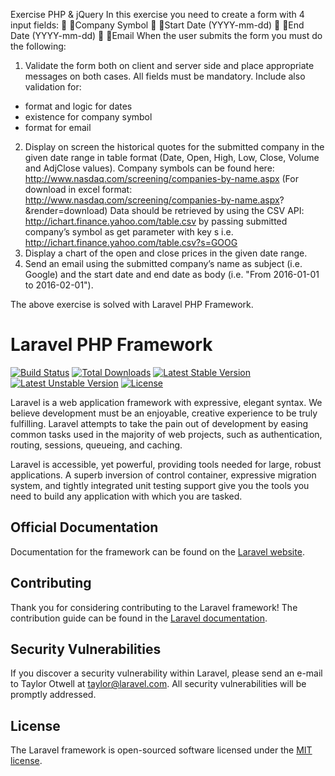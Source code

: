 
Exercise PHP & jQuery
In this exercise you need to create a form with 4 input fields:
 Company Symbol
 Start Date (YYYY-mm-dd)
 End Date (YYYY-mm-dd)
 Email
When the user submits the form you must do the following:
1) Validate the form both on client and server side and place appropriate messages
on both cases. All fields must be mandatory. Include also validation for:
- format and logic for dates
- existence for company symbol
- format for email
2) Display on screen the historical quotes for the submitted company in the given
date range in table format (Date, Open, High, Low, Close, Volume and AdjClose
values).
Company symbols can be found here:
http://www.nasdaq.com/screening/companies-by-name.aspx (For download in excel
format: http://www.nasdaq.com/screening/companies-by-name.aspx?
&render=download)
Data should be retrieved by using the CSV API:
http://ichart.finance.yahoo.com/table.csv
by passing submitted company’s symbol as get parameter with key s i.e.
http://ichart.finance.yahoo.com/table.csv?s=GOOG
3) Display a chart of the open and close prices in the given date range.
4) Send an email using the submitted company’s name as subject (i.e. Google) and
the start date and end date as body (i.e. "From 2016-01-01 to 2016-02-01").


The above exercise is solved with Laravel PHP Framework.


# Laravel PHP Framework

[![Build Status](https://travis-ci.org/laravel/framework.svg)](https://travis-ci.org/laravel/framework)
[![Total Downloads](https://poser.pugx.org/laravel/framework/d/total.svg)](https://packagist.org/packages/laravel/framework)
[![Latest Stable Version](https://poser.pugx.org/laravel/framework/v/stable.svg)](https://packagist.org/packages/laravel/framework)
[![Latest Unstable Version](https://poser.pugx.org/laravel/framework/v/unstable.svg)](https://packagist.org/packages/laravel/framework)
[![License](https://poser.pugx.org/laravel/framework/license.svg)](https://packagist.org/packages/laravel/framework)

Laravel is a web application framework with expressive, elegant syntax. We believe development must be an enjoyable, creative experience to be truly fulfilling. Laravel attempts to take the pain out of development by easing common tasks used in the majority of web projects, such as authentication, routing, sessions, queueing, and caching.

Laravel is accessible, yet powerful, providing tools needed for large, robust applications. A superb inversion of control container, expressive migration system, and tightly integrated unit testing support give you the tools you need to build any application with which you are tasked.

## Official Documentation

Documentation for the framework can be found on the [Laravel website](http://laravel.com/docs).

## Contributing

Thank you for considering contributing to the Laravel framework! The contribution guide can be found in the [Laravel documentation](http://laravel.com/docs/contributions).

## Security Vulnerabilities

If you discover a security vulnerability within Laravel, please send an e-mail to Taylor Otwell at taylor@laravel.com. All security vulnerabilities will be promptly addressed.

## License

The Laravel framework is open-sourced software licensed under the [MIT license](http://opensource.org/licenses/MIT).
